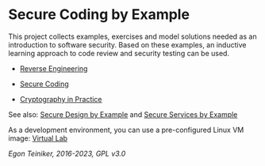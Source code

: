 # Secure Coding by Example

This project collects examples, exercises and model solutions needed as an introduction to software security.
Based on these examples, an inductive learning approach to code review and security testing can be used.

* [Reverse Engineering](reverse-engineering/)
 
* [Secure Coding](secure-coding/)

* [Cryptography in Practice](cryptography-in-practice/)

See also: 
[Secure Design by Example](https://github.com/teiniker/teiniker-lectures-securedesign) and 
[Secure Services by Example](https://github.com/teiniker/teiniker-lectures-secureservices) 

As a development environment, you can use a pre-configured Linux VM image:
[Virtual Lab](https://drive.google.com/drive/folders/1AzsF4Mvh1HJ8k6OW5W5hQ5CF0HdqA51l)

*Egon Teiniker, 2016-2023, GPL v3.0*
